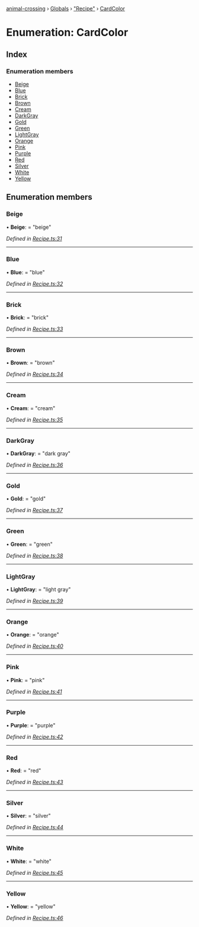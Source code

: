 [animal-crossing](../README.md) › [Globals](../globals.md) › ["Recipe"](../modules/_recipe_.md) › [CardColor](_recipe_.cardcolor.md)

# Enumeration: CardColor

## Index

### Enumeration members

* [Beige](_recipe_.cardcolor.md#beige)
* [Blue](_recipe_.cardcolor.md#blue)
* [Brick](_recipe_.cardcolor.md#brick)
* [Brown](_recipe_.cardcolor.md#brown)
* [Cream](_recipe_.cardcolor.md#cream)
* [DarkGray](_recipe_.cardcolor.md#darkgray)
* [Gold](_recipe_.cardcolor.md#gold)
* [Green](_recipe_.cardcolor.md#green)
* [LightGray](_recipe_.cardcolor.md#lightgray)
* [Orange](_recipe_.cardcolor.md#orange)
* [Pink](_recipe_.cardcolor.md#pink)
* [Purple](_recipe_.cardcolor.md#purple)
* [Red](_recipe_.cardcolor.md#red)
* [Silver](_recipe_.cardcolor.md#silver)
* [White](_recipe_.cardcolor.md#white)
* [Yellow](_recipe_.cardcolor.md#yellow)

## Enumeration members

###  Beige

• **Beige**: = "beige"

*Defined in [Recipe.ts:31](https://github.com/Norviah/animal-crossing/blob/cd5681f/module/types/Recipe.ts#L31)*

___

###  Blue

• **Blue**: = "blue"

*Defined in [Recipe.ts:32](https://github.com/Norviah/animal-crossing/blob/cd5681f/module/types/Recipe.ts#L32)*

___

###  Brick

• **Brick**: = "brick"

*Defined in [Recipe.ts:33](https://github.com/Norviah/animal-crossing/blob/cd5681f/module/types/Recipe.ts#L33)*

___

###  Brown

• **Brown**: = "brown"

*Defined in [Recipe.ts:34](https://github.com/Norviah/animal-crossing/blob/cd5681f/module/types/Recipe.ts#L34)*

___

###  Cream

• **Cream**: = "cream"

*Defined in [Recipe.ts:35](https://github.com/Norviah/animal-crossing/blob/cd5681f/module/types/Recipe.ts#L35)*

___

###  DarkGray

• **DarkGray**: = "dark gray"

*Defined in [Recipe.ts:36](https://github.com/Norviah/animal-crossing/blob/cd5681f/module/types/Recipe.ts#L36)*

___

###  Gold

• **Gold**: = "gold"

*Defined in [Recipe.ts:37](https://github.com/Norviah/animal-crossing/blob/cd5681f/module/types/Recipe.ts#L37)*

___

###  Green

• **Green**: = "green"

*Defined in [Recipe.ts:38](https://github.com/Norviah/animal-crossing/blob/cd5681f/module/types/Recipe.ts#L38)*

___

###  LightGray

• **LightGray**: = "light gray"

*Defined in [Recipe.ts:39](https://github.com/Norviah/animal-crossing/blob/cd5681f/module/types/Recipe.ts#L39)*

___

###  Orange

• **Orange**: = "orange"

*Defined in [Recipe.ts:40](https://github.com/Norviah/animal-crossing/blob/cd5681f/module/types/Recipe.ts#L40)*

___

###  Pink

• **Pink**: = "pink"

*Defined in [Recipe.ts:41](https://github.com/Norviah/animal-crossing/blob/cd5681f/module/types/Recipe.ts#L41)*

___

###  Purple

• **Purple**: = "purple"

*Defined in [Recipe.ts:42](https://github.com/Norviah/animal-crossing/blob/cd5681f/module/types/Recipe.ts#L42)*

___

###  Red

• **Red**: = "red"

*Defined in [Recipe.ts:43](https://github.com/Norviah/animal-crossing/blob/cd5681f/module/types/Recipe.ts#L43)*

___

###  Silver

• **Silver**: = "silver"

*Defined in [Recipe.ts:44](https://github.com/Norviah/animal-crossing/blob/cd5681f/module/types/Recipe.ts#L44)*

___

###  White

• **White**: = "white"

*Defined in [Recipe.ts:45](https://github.com/Norviah/animal-crossing/blob/cd5681f/module/types/Recipe.ts#L45)*

___

###  Yellow

• **Yellow**: = "yellow"

*Defined in [Recipe.ts:46](https://github.com/Norviah/animal-crossing/blob/cd5681f/module/types/Recipe.ts#L46)*
